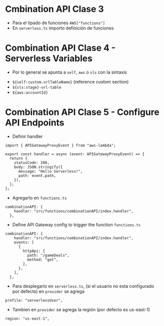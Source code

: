 # Cmbination API Clase 3

- Para el tipado de funciones
  `AWS["functions"]`
- En `serverless.ts` importo definición de funciones

# Combination API Clase 4 - Serverless Variables

- Por lo general se apunta a `self`, `aws` o `sls` con la sintaxis

* `${self:custom.urlTableName}` (reference custom section)
* `${sls:stage}-url-table`
* `${aws:accountId}`

# Combination API Clase 5 - Configure API Endpoints

- Definir handler

```
import { APIGatewayProxyEvent } from "aws-lambda";

export const handler = async (event: APIGatewayProxyEvent) => {
  return {
    statusCode: 200,
    body: JSON.stringify({
      message: "Hello Serverless!",
      path: event.path,
    }),
  };
};
```

- Agregarlo en `functions.ts`

```
combinationAPI: {
    handler: "src/functions/combinationAPI/index.handler",
  },
```

- Define API Gateway config to trigger the function `functions.ts`

```
combinationAPI: {
    handler: "src/functions/combinationAPI/index.handler",
    events: [
      {
        httpApi: {
          path: "/gameDeals",
          method: "get",
        },
      },
    ],
  },
```
- Para desplegarlo en `serverless.ts`, (si el usuario no esta configurado por defecto) en `provider` se agrega
```
profile: "serverlessUser",
```
- Tambien en `provider` se agrega la región (por defecto es us-east-1)
```
region: "us-east-1",
```